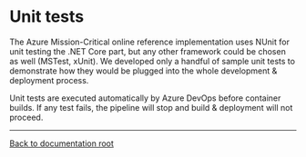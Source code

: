 # Unit tests

The Azure Mission-Critical online reference implementation uses NUnit for unit testing the .NET Core part, but any other framework could be chosen as well (MSTest, xUnit). We developed only a handful of sample unit tests to demonstrate how they would be plugged into the whole development & deployment process.

Unit tests are executed automatically by Azure DevOps before container builds. If any test fails, the pipeline will stop and build & deployment will not proceed.

---

[Back to documentation root](/docs/README.md)

